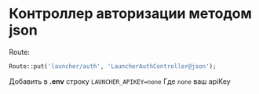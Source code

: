 # Контроллер авторизации методом json

Route:

```php
Route::put('launcher/auth', 'LauncherAuthController@json');
```

Добавить в **.env** строку `LAUNCHER_APIKEY=none`
Где `none` ваш apiKey